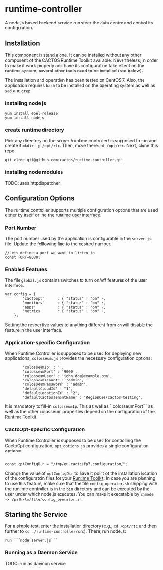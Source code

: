 # runtime-controller

A node.js based backend service run steer the data centre and control its configuration.

## Installation

This component is stand alone. It can be installed without any other component of the CACTOS Runtime Toolkit available. 
Nevertheless, in order to make it work properly and have its configuration take effect on the runtime system, several 
other tools need to be installed (see below).

The installation and operation has been tested on CentOS 7. Also, the application requires ```bash``` to be installed
on the operating system as well as ```sed``` and ```grep```.

### installing node js

```
yum install epel-release
yum install nodejs
```

### create runtime directory

Pick any directory on the server /runtime controller/ is supposed to run and create it ```mkdir -p /opt/rtc```. 
Then, move there: ```cd /opt/rtc```. Next, clone this repo:

```
git clone git@github.com:cactos/runtime-controller.git
```

### installing node modules

TODO: uses httpdispatcher 

## Configuration Options

The runtime controller supports multiple configuration options that are used either by itself or the the
[runtime user interface](https://github.com/cactos/runtime-user-interface).

### Port Number

The port number used by the application is configurable in the ```server.js``` file. Update the folllowing 
line to the desired number.
```
//Lets define a port we want to listen to
const PORT=8080; 
```

###  Enabled Features
The file ```global.js``` contains switches to turn on/off features of the user interface.
```
var config = {
        'cactoopt'      : { "status" : "on" },
        'monitors'      : { "status" : "on" },
        'apps'          : { "status" : "on" },
        'metrics'       : { "status" : "on" },
    };
```
Setting the respective values to anything different from ```on``` will disable the feature in the user interface.

### Application-specific Configuration

When Runtime Controller is supposed to be used for deploying new applications, ```colosseum.js``` provides the 
necessary configuration options:
```
        'colosseumIp' : '',
        'colosseumPort' : '9000',
        'colosseumUser' : 'john.doe@example.com',
        'colosseumTenant' : 'admin',
        'colosseumPassword' : 'admin',
        'defaultCloudId' : "1",
        'defaultLocationId' : "2",
        'defaultCactosTenantName' : "RegionOne/cactos-testing",
```

It is mandatory to fill-in ```colosseumIp```. This as well as ``colosseumPort``` as well as the other colosseum 
properties depend on the configuration of the [Runtime Toolkit](http://#).

### CactoOpt-specific Configuration 

When Runtime Controller is supposed to be used for controlling the CactoOpt configuration, ```opt_options.js``` 
provides a single configuration options:
```

const optConfigDir = "/tmp/eu.cactosfp7.configuration/";

```
Change the value of ```optConfigDir``` to have it point ot the installation location of the configuratoin files for 
your [Runtime Toolkit](http://#). In case you are planning to use this feature, make sure that the file
```config_operator.sh``` shipping with the runtime controller is in the ```bin``` directory and can be executed by
the user under which node.js executes. You can make it executable by ```chmode +x /path/to/file/config_operator.sh```.

## Starting the Service

For a simple test, enter the installation directory (e.g., ```cd /opt/rtc``` and then further 
to ```cd ./runtime-controller/src```). There, run node.js:
```
run ```node server.js```
```

### Running as a Daemon Service
TODO: run as daemon service

